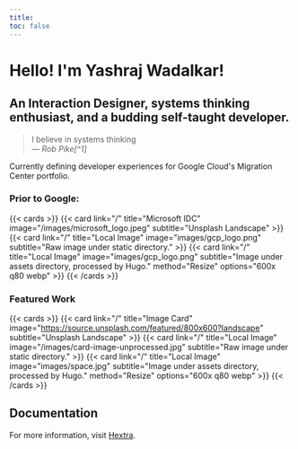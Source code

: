 ```yaml
---
title: 
toc: false
---
```

# Hello! I'm Yashraj Wadalkar!

## An **Interaction Designer**, systems thinking enthusiast, and a budding **self-taught developer**.

> I believe in systems thinking<br>
> — <cite>Rob Pike[^1]</cite>

Currently defining developer experiences for Google Cloud's Migration Center portfolio.

### Prior to Google:
<!-- ![Microsoft Logo](/images/microsoft_logo.jpeg)
![GCP Logo](images/gcp_logo.png) -->

{{< cards >}}
  {{< card link="/" title="Microsoft IDC" image="/images/microsoft_logo.jpeg" subtitle="Unsplash Landscape" >}}
  {{< card link="/" title="Local Image" image="images/gcp_logo.png" subtitle="Raw image under static directory." >}}
  {{< card link="/" title="Local Image" image="images/gcp_logo.png" subtitle="Image under assets directory, processed by Hugo." method="Resize" options="600x q80 webp" >}}
{{< /cards >}}

### Featured Work
{{< cards >}}
  {{< card link="/" title="Image Card" image="https://source.unsplash.com/featured/800x600?landscape" subtitle="Unsplash Landscape" >}}
  {{< card link="/" title="Local Image" image="/images/card-image-unprocessed.jpg" subtitle="Raw image under static directory." >}}
  {{< card link="/" title="Local Image" image="images/space.jpg" subtitle="Image under assets directory, processed by Hugo." method="Resize" options="600x q80 webp" >}}
{{< /cards >}}


## Documentation

For more information, visit [Hextra](https://imfing.github.io/hextra).
